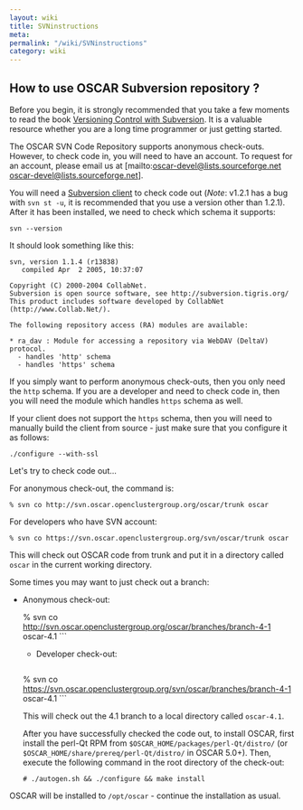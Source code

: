 ```yaml
---
layout: wiki
title: SVNinstructions
meta: 
permalink: "/wiki/SVNinstructions"
category: wiki
---
```

<!-- Name: SVNinstructions -->
<!-- Version: 1 -->
<!-- Author: jparpail -->

## How to use OSCAR Subversion repository ?

Before you begin, it is strongly recommended that you take a few moments to read the book [Versioning Control with Subversion](http://svnbook.red-bean.com).  It is a valuable resource whether you are a long time programmer or just getting started.

The OSCAR SVN Code Repository supports anonymous check-outs.  However, to check code in, you will need to have an account.  To request for an account, please email us at [mailto:oscar-devel@lists.sourceforge.net oscar-devel@lists.sourceforge.net].

You will need a [Subversion client](http://subversion.tigris.org) to check code out (_Note_: v1.2.1 has a bug with `svn st -u`, it is recommended that you use a version other than 1.2.1).  After it has been installed, we need to check which schema it supports:

    svn --version

It should look something like this:

    svn, version 1.1.4 (r13838)
       compiled Apr  2 2005, 10:37:07
    
    Copyright (C) 2000-2004 CollabNet.
    Subversion is open source software, see http://subversion.tigris.org/
    This product includes software developed by CollabNet (http://www.Collab.Net/).
    
    The following repository access (RA) modules are available:
    
    * ra_dav : Module for accessing a repository via WebDAV (DeltaV) protocol.
      - handles 'http' schema
      - handles 'https' schema

If you simply want to perform anonymous check-outs, then you only need the `http` schema.  If you are a developer and need to check code in, then you will need the module which handles `https` schema as well.

If your client does not support the `https` schema, then you will need to manually build the client from source - just make sure that you configure it as follows:

    ./configure --with-ssl

Let's try to check code out...

For anonymous check-out, the command is:

    % svn co http://svn.oscar.openclustergroup.org/oscar/trunk oscar

For developers who have SVN account:

    % svn co https://svn.oscar.openclustergroup.org/svn/oscar/trunk oscar

This will check out OSCAR code from trunk and put it in a directory called `oscar` in the current working directory.

Some times you may want to just check out a branch:

 * Anonymous check-out:
   
    % svn co http://svn.oscar.openclustergroup.org/oscar/branches/branch-4-1 oscar-4.1
       ```
    
     * Developer check-out:
       ```
    % svn co https://svn.oscar.openclustergroup.org/svn/oscar/branches/branch-4-1 oscar-4.1
       ```
    
    This will check out the 4.1 branch to a local directory called `oscar-4.1`.
    
    After you have successfully checked the code out, to install OSCAR, first install the perl-Qt RPM from `$OSCAR_HOME/packages/perl-Qt/distro/` (or `$OSCAR_HOME/share/prereq/perl-Qt/distro/` in OSCAR 5.0+).  Then, execute the following command in the root directory of the check-out:
    
    ```
    # ./autogen.sh && ./configure && make install

OSCAR will be installed to `/opt/oscar` - continue the installation as usual.